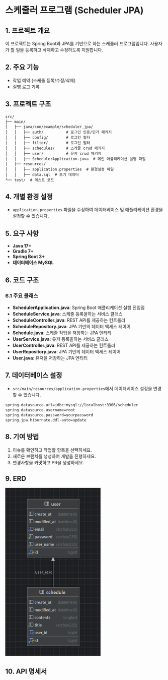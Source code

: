 # 스케줄러 프로그램 (Scheduler JPA)

## 1. 프로젝트 개요
이 프로젝트는 Spring Boot와 JPA를 기반으로 하는 스케줄러 프로그램입니다. 
사용자가 할 일을 등록하고 삭제하고 수정하도록 지원합니다.

## 2. 주요 기능
- 작업 예약 (스케줄 등록/수정/삭제)
- 실행 로그 기록

## 3. 프로젝트 구조
```
src/
├── main/
│   ├── java/com/example/scheduler_jpa/
│   │   ├── auth/          # 로그인 인증/인가 패키지
│   │   ├── config/        # 로그인 필터
│   │   ├── filter/        # 로그인 필터
│   │   ├── schedules/     # 스케줄 crud 패키지
│   │   ├── user/          # 유저 crud 패키지
│   │   ├── SchedulerApplication.java  # 메인 애플리케이션 실행 파일
│   ├── resources/
│   │   ├── application.properties  # 환경설정 파일
│   │   ├── data.sql  # 초기 데이터
└── test/  # 테스트 코드
```

## 4. 개별 환경 설정
- `application.properties` 파일을 수정하여 데이터베이스 및 애플리케이션 환경을 설정할 수 있습니다.

## 5. 요구 사항
- **Java 17+**
- **Gradle 7+**
- **Spring Boot 3+**
- **데이터베이스 MySQL**

## 6. 코드 구조
### 6.1 주요 클래스
- **SchedulerApplication.java**: Spring Boot 애플리케이션 실행 진입점
- **ScheduleService.java**: 스케줄 등록을하는 서비스 클래스
- **ScheduleController.java**: REST API를 제공하는 컨트롤러
- **ScheduleRepository.java**: JPA 기반의 데이터 액세스 레이어
- **Schedule.java**: 스케줄 작업을 저장하는 JPA 엔티티
- **UserService.java**: 유저 등록을하는 서비스 클래스
- **UserController.java**: REST API를 제공하는 컨트롤러
- **UserRepository.java**: JPA 기반의 데이터 액세스 레이어
- **User.java**: 유저을 저장하는 JPA 엔티티

## 7. 데이터베이스 설정
- `src/main/resources/application.properties`에서 데이터베이스 설정을 변경할 수 있습니다.

```properties
spring.datasource.url=jdbc:mysql://localhost:3306/scheduler
spring.datasource.username=root
spring.datasource.password=yourpassword
spring.jpa.hibernate.ddl-auto=update
```

## 8. 기여 방법
1. 이슈를 확인하고 작업할 항목을 선택하세요.
2. 새로운 브랜치를 생성하여 개발을 진행하세요.
3. 변경사항을 커밋하고 PR을 생성하세요.

## 9. ERD
![스케줄러 ERD.PNG](%EC%8A%A4%EC%BC%80%EC%A4%84%EB%9F%AC%20ERD.PNG)


## 10. API 명세서
